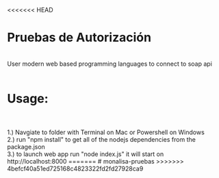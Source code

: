 <<<<<<< HEAD
# Pruebas de Autorización
<br />
 User modern web based programming languages to connect to soap api
<br />
<br />

# Usage:
<br />
<br />
1.) Navgiate to folder with Terminal on Mac or Powershell on Windows
<br />
2.) run "npm install" to get all of the nodejs dependencies from the package.json
<br />
3.) to launch web app run "node index.js" it will start on http://localhost:8000
=======
# monalisa-pruebas
>>>>>>> 4befcf40a51ed725168c4823322fd2fd27928ca9
